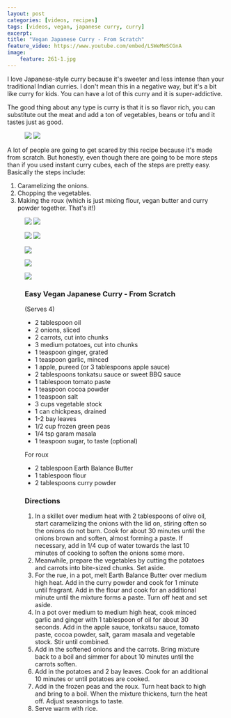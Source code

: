 ```yaml
---
layout: post
categories: [videos, recipes]
tags: [videos, vegan, japanese curry, curry]
excerpt: 
title: "Vegan Japanese Curry - From Scratch"
feature_video: https://www.youtube.com/embed/LSWeMmSCGnA
image:
    feature: 261-1.jpg
---
```


I love Japanese-style curry because it's sweeter and less intense than your traditional Indian curries.  I don't mean this in a negative way, but it's a bit like curry for kids.  You can have a lot of this curry and it is super-addictive.

The good thing about any type is curry is that it is so flavor rich, you can substitute out the meat and add a ton of vegetables, beans or tofu and it tastes just as good.

<figure class = "half">
    <img src="/images/261-2.jpg">
    <img src="/images/261-3.jpg">
</figure> 

A lot of people are going to get scared by this recipe because it's made from scratch.  But honestly, even though there are going to be more steps than if you used instant curry cubes, each of the steps are pretty easy.  Basically the steps include:

1. Caramelizing the onions.
2. Chopping the vegetables.
3. Making the roux (which is just mixing flour, vegan butter and curry powder together.  That's it!)

<figure class = "half">
    <img src="/images/261-4.jpg">
    <img src="/images/261-7.jpg">
</figure> 

<figure class = "half">
    <img src="/images/261-5.jpg">
    <img src="/images/261-6.jpg">
</figure> 


<figure>
    <img src="/images/261-8.jpg">
</figure> 

<figure>
    <img src="/images/261-10.jpg">
</figure> 

<figure>
    <img src="/images/260-11.jpg">
</figure> 


<figure class="ingredients" markdown="1">

### Easy Vegan Japanese Curry - From Scratch
(Serves 4)

- 2 tablespoon oil 
- 2 onions, sliced
- 2 carrots, cut into chunks
- 3 medium potatoes, cut into chunks
- 1 teaspoon ginger, grated
- 1 teaspoon garlic, minced
- 1 apple, pureed (or 3 tablespoons apple sauce)
- 2 tablespoons tonkatsu sauce or sweet BBQ sauce
- 1 tablespoon tomato paste 
- 1 teaspoon cocoa powder 
- 1 teaspoon salt 
- 3 cups vegetable stock
- 1 can chickpeas, drained
- 1-2 bay leaves  
- 1/2 cup frozen green peas 
- 1/4 tsp garam masala 
- 1 teaspoon sugar, to taste (optional)

For roux 

- 2 tablespoon Earth Balance Butter 
- 1 tablespoon flour 
- 2  tablespoons curry powder
</figure>

<figure class="directions" markdown="1">

### Directions

1. In a skillet over medium heat with 2 tablespoons of olive oil, start caramelizing the onions with the lid on, stiring often so the onions do not burn.  Cook for about 30 minutes until the onions brown and soften, almost forming a paste.  If necessary, add in 1/4 cup of water towards the last 10 minutes of cooking to soften the onions some more.
2. Meanwhile, prepare the vegetables by cutting the potatoes and carrots into bite-sized chunks.  Set aside.
3. For the rue, in a pot, melt Earth Balance Butter over medium high heat.  Add in the curry powder and cook for 1 minute until fragrant.  Add in the flour and cook for an additional minute until the mixture forms a paste.  Turn off heat and set aside.
4. In a pot over medium to medium high heat, cook minced garlic and ginger with 1 tablespoon of oil for about 30 seconds.  Add in the apple sauce, tonkatsu sauce, tomato paste, cocoa powder, salt, garam masala and vegetable stock.  Stir until combined.  
5. Add in the softened onions and the carrots.  Bring mixture back to a boil and simmer for about 10 minutes until the carrots soften.
6. Add in the potatoes and 2 bay leaves.  Cook for an additional 10 minutes or until potatoes are cooked.
7. Add in the frozen peas and the roux.  Turn heat back to high and bring to a boil.  When the mixture thickens, turn the heat off.  Adjust seasonings to taste.
8. Serve warm with rice.

</figure>